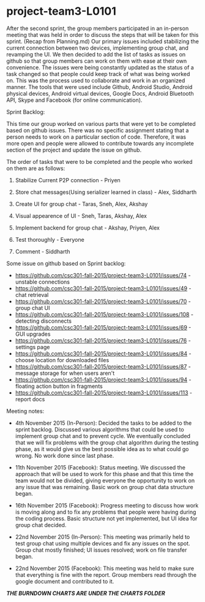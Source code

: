 # project-team3-L0101

After the second sprint, the group members participated in an in-person meeting that was held in order to discuss the steps that will be taken for this sprint. (Recap from Planning.md) Our primary issues included stabilizing the current connection between two devices, implementing group chat, and revamping the UI. We then decided to add the list of tasks as issues on github so that group members can work on them with ease at their own convenience. The issues were being constantly updated as the status of a task changed so that people could keep track of what was being worked on. This was the process used to collaborate and work in an organized manner. The tools that were used include Github, Android Studio, Android physical devices, Android virtual devices, Google Docs, Android Bluetooth API, Skype and Facebook (for online communication).


Sprint Backlog:

This time our group worked on various parts that were yet to be completed based on github issues. There was no specific assignment stating that a person needs to work on a particular section of code. Therefore, it was more open and people were allowed to contribute towards any incomplete section of the project and update the issue on github.

The order of tasks that were to be completed and the people who worked on them are as follows: 

1. Stabilize Current P2P connection - Priyen

2. Store chat messages(Using serializer learned in class) - Alex, Siddharth

3. Create UI for group chat - Taras, Sneh, Alex, Akshay

4. Visual appearence of UI - Sneh, Taras, Akshay, Alex

5. Implement backend for group chat - Akshay, Priyen, Alex

6. Test thoroughly - Everyone

7. Comment - Siddharth

Some issue on github based on Sprint backlog:

* https://github.com/csc301-fall-2015/project-team3-L0101/issues/74 - unstable connections
* https://github.com/csc301-fall-2015/project-team3-L0101/issues/49 - chat retrieval
* https://github.com/csc301-fall-2015/project-team3-L0101/issues/70 - group chat UI
* https://github.com/csc301-fall-2015/project-team3-L0101/issues/108 - detecting disconnects
* https://github.com/csc301-fall-2015/project-team3-L0101/issues/69 - GUI upgrades
* https://github.com/csc301-fall-2015/project-team3-L0101/issues/76 - settings page
* https://github.com/csc301-fall-2015/project-team3-L0101/issues/84 - choose location for downloaded files
* https://github.com/csc301-fall-2015/project-team3-L0101/issues/87 - message storage for when users aren't 
* https://github.com/csc301-fall-2015/project-team3-L0101/issues/94 - floating action button in fragments
* https://github.com/csc301-fall-2015/project-team3-L0101/issues/113 - report docs


Meeting notes:

* 4th November 2015 (In-Person): Decided the tasks to be added to the sprint backlog. Discussed various algorithms that could be used to implement group chat and to prevent cycle. We eventually concluded that we will fix problems with the group chat algorithm during the testing phase, as it would give us the best possible idea as to what could go wrong. No work done since last phase.

* 11th November 2015 (Facebook): Status meeting. We discussed the approach that will be used to work for this phase and that this time the team would not be divided, giving everyone the opportunity to work on any issue that was remaining. Basic work on group chat data structure began.

* 16th November 2015 (Facebook): Progress meeting to discuss how work is moving along and to fix any problems that people were having during the coding process. Basic structure not yet implemented, but UI idea for group chat decided.

* 22nd November 2015 (In-Person): This meeting was primarily held to test group chat using multiple devices and fix any issues on the spot. Group chat mostly finished; UI issues resolved; work on file transfer began.

* 22nd November 2015 (Facebook): This meeting was held to make sure that everything is fine with the report. Group members read through the google document and contributed to it.

***THE BURNDOWN CHARTS ARE UNDER THE CHARTS FOLDER***
